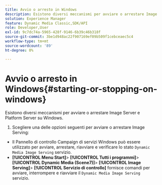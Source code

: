 ```yaml
---
title: Avvio o arresto in Windows
description: Esistono diversi meccanismi per avviare o arrestare Image Server e Platform Server su Windows
solution: Experience Manager
feature: Dynamic Media Classic,SDK/API
role: Developer,User
exl-id: 9c7dc74a-5965-428f-9146-6b39c46b318f
source-git-commit: 3be1d948ac22f907169ef09b509f1cebceaec5c4
workflow-type: tm+mt
source-wordcount: '89'
ht-degree: 0%

---
```


# Avvio o arresto in Windows{#starting-or-stopping-on-windows}

Esistono diversi meccanismi per avviare o arrestare Image Server e Platform Server su Windows.

1. Scegliere una delle opzioni seguenti per avviare o arrestare Image Serving:

* Il Pannello di controllo Campaign di servizi Windows può essere utilizzato per avviare, arrestare, riavviare e verificare lo stato `Dynamic Media Image Serving` servizio.
* **[!UICONTROL Menu Start]**> **[!UICONTROL Tutti i programmi]**> **[!UICONTROL Dynamic Media (Scene7)]**> **[!UICONTROL Image Serving]**> **[!UICONTROL Servizio di controllo]** fornisce comandi per avviare, interrompere e riavviare il `Dynamic Media Image Serving` servizio.
